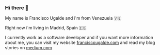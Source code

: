 ### Hi there 👋

My name is Francisco Ugalde and i'm from Venezuela 🇻🇪 

Right now i'm living in Madrid, Spain 🇪🇸

I currently work as a software developer and if you want more information about me, you can visit my website [franciscougalde.com](https://www.franciscougalde.com) and read my blog stories on [medium.com](https://medium.com/francisco-ugalde)

<!--
**fjugaldev/fjugaldev** is a ✨ _special_ ✨ repository because its `README.md` (this file) appears on your GitHub profile.

Here are some ideas to get you started:

- 🔭 I’m currently working on ...
- 🌱 I’m currently learning ...
- 👯 I’m looking to collaborate on ...
- 🤔 I’m looking for help with ...
- 💬 Ask me about ...
- 📫 How to reach me: ...
- 😄 Pronouns: ...
- ⚡ Fun fact: ...
-->
